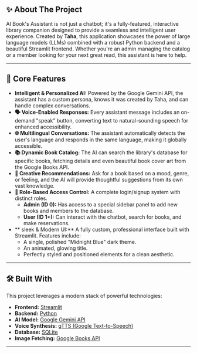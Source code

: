 ## ✨ About The Project

AI Book's Assistant is not just a chatbot; it's a fully-featured, interactive library companion designed to provide a seamless and intelligent user experience. Created by **Taha**, this application showcases the power of large language models (LLMs) combined with a robust Python backend and a beautiful Streamlit frontend. Whether you're an admin managing the catalog or a member looking for your next great read, this assistant is here to help.

---

## 🚀 Core Features

*   **Intelligent & Personalized AI:** Powered by the Google Gemini API, the assistant has a custom persona, knows it was created by Taha, and can handle complex conversations.
*   **🗣️ Voice-Enabled Responses:** Every assistant message includes an on-demand "speak" button, converting text to natural-sounding speech for enhanced accessibility.
*   **🌐 Multilingual Conversations:** The assistant automatically detects the user's language and responds in the same language, making it globally accessible.
*   **📚 Dynamic Book Catalog:** The AI can search the library's database for specific books, fetching details and even beautiful book cover art from the Google Books API.
*   **🎨 Creative Recommendations:** Ask for a book based on a mood, genre, or feeling, and the AI will provide thoughtful suggestions from its own vast knowledge.
*   **👤 Role-Based Access Control:** A complete login/signup system with distinct roles.
    *   **Admin (ID 0):** Has access to a special sidebar panel to add new books and members to the database.
    *   **User (ID 1+):** Can interact with the chatbot, search for books, and make reservations.
*   ** sleek & Modern UI:** A fully custom, professional interface built with Streamlit. Features include:
    *   A single, polished "Midnight Blue" dark theme.
    *   An animated, glowing title.
    *   Perfectly styled and positioned elements for a clean aesthetic.

---

## 🛠️ Built With

This project leverages a modern stack of powerful technologies:

*   **Frontend:** [Streamlit](https://streamlit.io/)
*   **Backend:** [Python](https://www.python.org/)
*   **AI Model:** [Google Gemini API](https://ai.google.dev/)
*   **Voice Synthesis:** [gTTS (Google Text-to-Speech)](https://pypi.org/project/gTTS/)
*   **Database:** [SQLite](https://www.sqlite.org/index.html)
*   **Image Fetching:** [Google Books API](https://developers.google.com/books)

---
